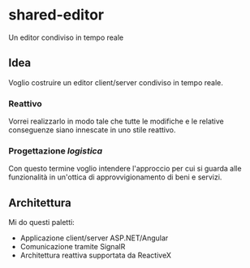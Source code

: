 # shared-editor

Un editor condiviso in tempo reale

## Idea

Voglio costruire un editor client/server condiviso in tempo reale.

### Reattivo

Vorrei realizzarlo in modo tale che tutte le modifiche e le relative conseguenze siano innescate in uno stile reattivo.

### Progettazione _logistica_

Con questo termine voglio intendere l'approccio per cui si guarda alle funzionalità in un'ottica di approvvigionamento di beni e servizi.

## Architettura

Mi do questi paletti:

- Applicazione client/server ASP.NET/Angular
- Comunicazione tramite SignalR
- Architettura reattiva supportata da ReactiveX
